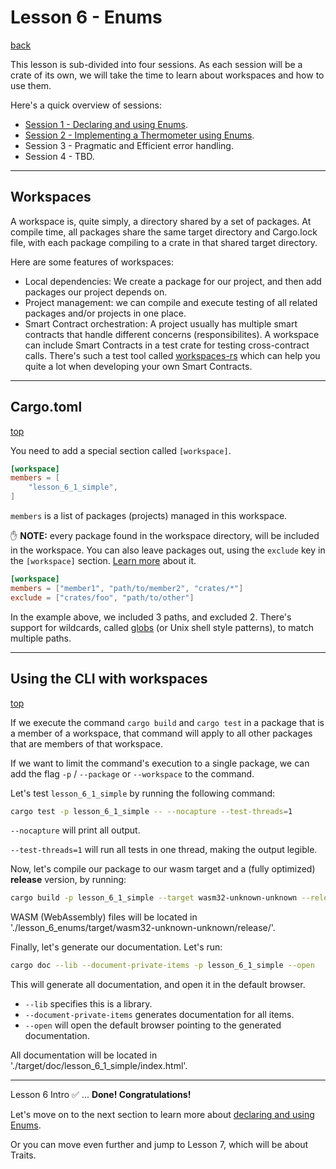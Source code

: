 # Lesson 6 - Enums

[back](https://github.com/On0n0k1/Tutorial_NEAR_Rust/tree/main/EN/)

This lesson is sub-divided into four sessions. As each session will be a crate of its own, we will take the time to learn about workspaces and how to use them.

Here's a quick overview of sessions:
 - [Session 1 - Declaring and using Enums](https://github.com/On0n0k1/Tutorial_NEAR_Rust/tree/main/EN/lesson_6_enums/lesson_6_1_simple/).
 - [Session 2 - Implementing a Thermometer using Enums](https://github.com/On0n0k1/Tutorial_NEAR_Rust/tree/main/EN/lesson_6_enums/lesson_6_2_thermometer/).
 - Session 3 - Pragmatic and Efficient error handling.
 - Session 4 - TBD.

---

## Workspaces

A workspace is, quite simply, a directory shared by a set of packages. At compile time, all packages share the same target directory and Cargo.lock file, with each package compiling to a crate in that shared target directory. 

Here are some features of workspaces: 
 - Local dependencies: We create a package for our project, and then add packages our project depends on. 
 - Project management: we can compile and execute testing of all related packages and/or projects in one place. 
 - Smart Contract orchestration: A project usually has multiple smart contracts that handle different concerns (responsibilites). A workspace can include Smart Contracts in a test crate for testing cross-contract calls. There's such a test tool called [workspaces-rs](https://github.com/near/workspaces-rs) which can help you quite a lot when developing your own Smart Contracts.
 

---

## Cargo.toml
[top](#workspaces)

You need to add a special section called `[workspace]`.

```toml
[workspace]
members = [
    "lesson_6_1_simple",
]
```

`members` is a list of packages (projects) managed in this workspace.

:hand: **NOTE:** every package found in the workspace directory, will be included in the workspace. You can also leave packages out, using the `exclude` key in the `[workspace]` section. [Learn more](https://doc.rust-lang.org/cargo/reference/workspaces.html#the-workspace-section) about it. 


```toml
[workspace]
members = ["member1", "path/to/member2", "crates/*"]
exclude = ["crates/foo", "path/to/other"]
```
In the example above, we included 3 paths, and excluded 2. There's support for wildcards, called [globs](https://docs.rs/glob/0.3.0/glob/struct.Pattern.html) (or Unix shell style patterns), to match multiple paths. 

---

## Using the CLI with workspaces
[top](#workspaces)

If we execute the command `cargo build` and `cargo test` in a package that is a member of a workspace, that command will apply to all other packages that are members of that workspace. 

If we want to limit the command's execution to a single package, we can add the flag `-p` / `--package` or `--workspace` to the command. 

Let's test `lesson_6_1_simple` by running the following command:

```bash
cargo test -p lesson_6_1_simple -- --nocapture --test-threads=1
```

`--nocapture` will print all output.

`--test-threads=1` will run all tests in one thread, making the output legible.

Now, let's compile our package to our wasm target and a (fully optimized) **release** version, by running: 

```bash
cargo build -p lesson_6_1_simple --target wasm32-unknown-unknown --release
```
WASM (WebAssembly) files will be located in './lesson_6_enums/target/wasm32-unknown-unknown/release/'.

Finally, let's generate our documentation. Let's run: 
```bash
cargo doc --lib --document-private-items -p lesson_6_1_simple --open
```
This will generate all documentation, and open it in the default browser. 

 - `--lib` specifies this is a library.
 - `--document-private-items` generates documentation for all items.
 - `--open` will open the default browser pointing to the generated documentation. 

All documentation will be located in './target/doc/lesson_6_1_simple/index.html'.


---

Lesson 6 Intro :white_check_mark: ... **Done! Congratulations!**

Let's move on to the next section to learn more about [declaring and using Enums](https://github.com/On0n0k1/Tutorial_NEAR_Rust/tree/main/PT-BR/lesson_6_enums/lesson_6_1_simple/).


Or you can move even further and jump to Lesson 7, which will be about Traits.

